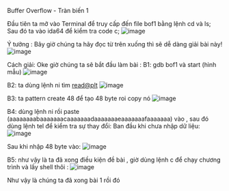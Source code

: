  Buffer Overflow - Tràn biến 1

Đầu tiên ta mở vào Terminal để truy cấp đến file bof1 bằng lệnh cd và ls;
Sau đó ta vào ida64 để kiểm tra code c;
![image](https://user-images.githubusercontent.com/128712571/230343894-a547e63e-bb37-4a36-9f3d-1622faee70bc.png)


Ý tưởng : 
Bây giờ chúng ta hãy đọc từ trên xuống thì sẽ dễ dàng giải bài này!
![image](https://user-images.githubusercontent.com/128712571/230343956-8654f191-264a-4fff-a4b4-f0d2be581b7c.png)



Cách giải:
Oke giờ chúng ta sẽ bắt đầu làm bài :
B1: gdb bof1 và start (hình mẫu)
![image](https://user-images.githubusercontent.com/128712571/230344013-226c4a20-4f24-4b75-9a6e-68fccf7def03.png)


B2: ta dùng lệnh ni tìm <read@plt>
![image](https://user-images.githubusercontent.com/128712571/230344049-07e12424-a1fe-4c2e-8daf-f00969a68372.png)


B3: ta pattern create 48 để tạo 48 byte roi copy nó
![image](https://user-images.githubusercontent.com/128712571/230344113-aa8e3fcf-4cf0-4ce9-84fd-46fd2475d32e.png)


B4: dùng lệnh ni rồi paste (aaaaaaaabaaaaaaacaaaaaaadaaaaaaaeaaaaaaafaaaaaaa) vào , sau đó dùng lệnh tel để kiểm tra sự thay đổi:
Ban đầu khi chưa nhập dữ liệu:
![image](https://user-images.githubusercontent.com/128712571/230344149-b979da3c-f08a-41fd-bb24-d11471c736d4.png)


Sau khi nhập 48 byte vào:
![image](https://user-images.githubusercontent.com/128712571/230344194-b80cdcec-5092-4b63-bddb-6de1e133adbb.png)


B5: như vậy là ta đã xong  điều kiện đề bài , giờ dùng lệnh c để chạy chương trình và lấy shell thôi :
![image](https://user-images.githubusercontent.com/128712571/230344241-7c6a21ae-0dfb-45e1-8266-c23a4bdeb344.png)

Như vậy là chúng ta đã xong bài 1 rồi đó


